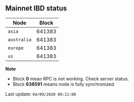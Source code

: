 ## **Mainnet** IBD status


Node | Block
--- | ---
`asia` | 641383
`australia` | 641383
`europe` | 641383
`us` | 641383


**Note**
* Block **0** mean RPC is not working. Check server status.
* Block **638591** means node is fully synchronized.


Last update: `04/09/2020 09:11:00`
